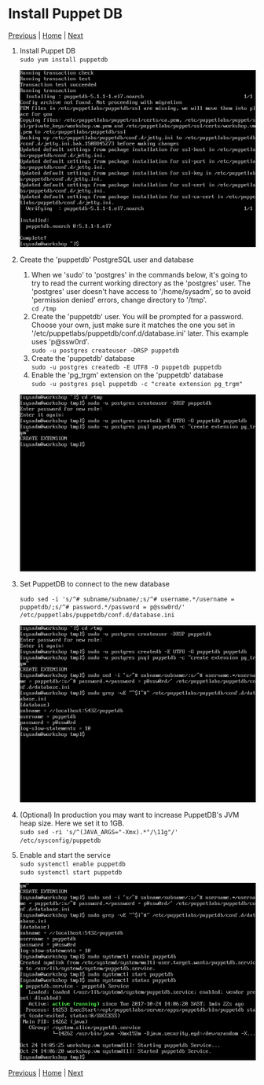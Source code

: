 # Install Puppet DB

[Previous](install-postgresql.md) \| [Home](index.md) \| [Next](install-puppet-agent.md)

1. Install Puppet DB  
   `sudo yum install puppetdb`

   ![](images/install-puppet-db-1.png)
1. Create the 'puppetdb' PostgreSQL user and database
   1. When we 'sudo' to 'postgres' in the commands below, it's going to try to read the current working directory as the 'postgres' user. The 'postgres' user doesn't have access to '/home/sysadm', so to avoid 'permission denied' errors, change directory to '/tmp'.  
   `cd /tmp`
   1. Create the 'puppetdb' user. You will be prompted for a password. Choose your own, just make sure it matches the one you set in '/etc/puppetlabs/puppetdb/conf.d/database.ini' later. This example uses 'p@ssw0rd'.  
      `sudo -u postgres createuser -DRSP puppetdb`  
   1. Create the 'puppetdb' database  
      `sudo -u postgres createdb -E UTF8 -O puppetdb puppetdb`  
   1. Enable the 'pg_trgm' extension on the 'puppetdb' database  
      `sudo -u postgres psql puppetdb -c "create extension pg_trgm"`

   ![](images/install-puppet-db-2.png)
1. Set PuppetDB to connect to the new database  
   ```
   sudo sed -i 's/^# subname/subname/;s/^# username.*/username = puppetdb/;s/^# password.*/password = p@ssw0rd/' /etc/puppetlabs/puppetdb/conf.d/database.ini
   ```

   ![](images/install-puppet-db-3.png)
1. (Optional) In production you may want to increase PuppetDB's JVM heap size. Here we set it to 1GB.  
   `sudo sed -ri 's/^(JAVA_ARGS="-Xmx).*"/\11g"/' /etc/sysconfig/puppetdb`
1. Enable and start the service  
   `sudo systemctl enable puppetdb`  
   `sudo systemctl start puppetdb`

   ![](images/install-puppet-db-4.png)

[Previous](install-postgresql.md) \| [Home](index.md) \| [Next](install-puppet-agent.md)
